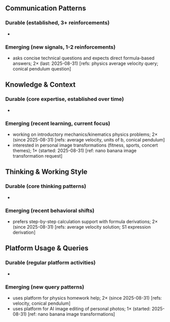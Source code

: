 ## Communication Patterns
### Durable (established, 3+ reinforcements)
- 

### Emerging (new signals, 1-2 reinforcements)
- asks concise technical questions and expects direct formula-based answers; 2× (last: 2025-08-31) [refs: physics average velocity query; conical pendulum question]

## Knowledge & Context
### Durable (core expertise, established over time)
- 

### Emerging (recent learning, current focus)
- working on introductory mechanics/kinematics physics problems; 2× (since 2025-08-31) [refs: average velocity, units of b, conical pendulum]
- interested in personal image transformations (fitness, sports, concert themes); 1× (started: 2025-08-31) [ref: nano banana image transformation request]

## Thinking & Working Style
### Durable (core thinking patterns)
- 

### Emerging (recent behavioral shifts)
- prefers step-by-step calculation support with formula derivations; 2× (since 2025-08-31) [refs: average velocity solution; S1 expression derivation]

## Platform Usage & Queries
### Durable (regular platform activities)
- 

### Emerging (new query patterns)
- uses platform for physics homework help; 2× (since 2025-08-31) [refs: velocity, conical pendulum]
- uses platform for AI image editing of personal photos; 1× (started: 2025-08-31) [ref: nano banana image transformations]